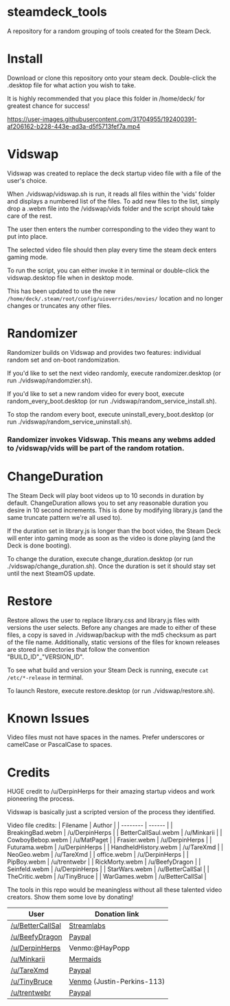 # steamdeck_tools

A repository for a random grouping of tools created for the Steam Deck.

# Install

Download or clone this repository onto your steam deck. Double-click the .desktop file for what action you wish to take. 

It is highly recommended that you place this folder in /home/deck/ for greatest chance for success!

https://user-images.githubusercontent.com/31704955/192400391-af206162-b228-443e-ad3a-d5f5713fef7a.mp4

# Vidswap

Vidswap was created to replace the deck startup video file with a file of the user's choice. 

When ./vidswap/vidswap.sh is run, it reads all files within the 'vids' folder and displays a numbered list of the files. To add new files to the list, simply drop a .webm file into the /vidswap/vids folder and the script should take care of the rest. 

The user then enters the number corresponding to the video they want to put into place.

The selected video file should then play every time the steam deck enters gaming mode.

To run the script, you can either invoke it in terminal or double-click the vidswap.desktop file when in desktop mode.

This has been updated to use the new `/home/deck/.steam/root/config/uioverrides/movies/` location and no longer changes or truncates any other files. 

# Randomizer

Randomizer builds on Vidswap and provides two features: individual random set and on-boot randomization.

If you'd like to set the next video randomly, execute randomizer.desktop (or run ./vidswap/randomzier.sh).

If you'd like to set a new random video for every boot, execute random_every_boot.desktop (or run ./vidswap/random_service_install.sh).

To stop the random every boot, execute uninstall_every_boot.desktop (or run ./vidswap/random_service_uninstall.sh).

### Randomizer invokes Vidswap. This means any webms added to /vidswap/vids will be part of the random rotation.

# ChangeDuration

The Steam Deck will play boot videos up to 10 seconds in duration by default. ChangeDuration allows you to set any reasonable duration you desire in 10 second increments. This is done by modifying library.js (and the same truncate pattern we're all used to). 

If the duration set in library.js is longer than the boot video, the Steam Deck will enter into gaming mode as soon as the video is done playing (and the Deck is done booting). 

To change the duration, execute change_duration.desktop (or run ./vidswap/change_duration.sh). Once the duration is set it should stay set until the next SteamOS update.

# Restore 

Restore allows the user to replace library.css and library.js files with versions the user selects. Before any changes are made to either of these files, a copy is saved in ./vidswap/backup with the md5 checksum as part of the file name. Additionally, static versions of the files for known releases are stored in directories that follow the convention "BUILD_ID"_"VERSION_ID". 

To see what build and version your Steam Deck is running, execute `cat /etc/*-release` in terminal. 

To launch Restore, execute restore.desktop (or run ./vidswap/restore.sh).

# Known Issues

Video files must not have spaces in the names. Prefer underscores or camelCase or PascalCase to spaces.

# Credits

HUGE credit to /u/DerpinHerps for their amazing startup videos and work pioneering the process.

Vidswap is basically just a scripted version of the process they identified.

Video file credits:
| Filename | Author |
| -------- | ------ |
| BreakingBad.webm | /u/DerpinHerps |
| BetterCallSaul.webm | /u/Minkarii |
| CowboyBebop.webm | /u/MatPaget |
| Frasier.webm | /u/DerpinHerps |
| Futurama.webm | /u/DerpinHerps |
| HandheldHistory.webm | /u/TareXmd |
| NeoGeo.webm | /u/TareXmd |
| office.webm | /u/DerpinHerps |
| PipBoy.webm | /u/trentwebr |
| RickMorty.webm | /u/BeefyDragon |
| Seinfeld.webm | /u/DerpinHerps |
| StarWars.webm | /u/BetterCallSal |
| TheCritic.webm | /u/TinyBruce |
| WarGames.webm | /u/BetterCallSal |

The tools in this repo would be meaningless without all these talented video creators. Show them some love by donating!

| User | Donation link |
| ---- | ------------- |
| [/u/BetterCallSal](https://www.reddit.com/user/BetterCallSal) | [Streamlabs](https://streamlabs.com/thesilverhairedgamer/tip) |
| [/u/BeefyDragon](https://www.reddit.com/user/BeefyDragon) | [Paypal](https://www.paypal.me/Shaktimus) |
| [/u/DerpinHerps](https://www.reddit.com/user/DerpinHerps) | Venmo:@HayPopp |
| [/u/Minkarii](https://www.reddit.com/user/Minkarii) | [Mermaids](https://mermaidsuk.org.uk/donate/) |
| [/u/TareXmd](https://www.reddit.com/user/TareXmd) | [Paypal](https://paypal.me/tghazaly) |
| [/u/TinyBruce](https://www.reddit.com/user/TinyBruce) | [Venmo](https://venmo.com/code?user_id=3273879153803264234&created=1664456024) (Justin-Perkins-113)|
| [/u/trentwebr](https://www.reddit.com/user/trentwebr) | [Paypal](https://www.paypal.com/donate/?business=7RMYLBR9YG22N) |
